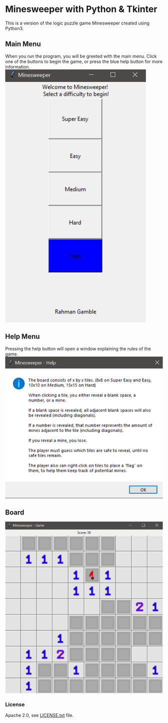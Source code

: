 # Minesweeper with Python & Tkinter

This is a version of the logic puzzle game Minesweeper created using Python3.

## Main Menu
When you run the program, you will be greeted with the main menu. Click one of the buttons to begin the game,
or press the blue help button for more information.
![A screenshot of the main menu](screenshots/main_menu.png)
## Help Menu
Pressing the help button will open a window explaining the rules of the game.
![Pic of the help menu](screenshots/help_menu.png)
## Board
![Pic of the game board](screenshots/board.png)

### License
Apache 2.0, see [LICENSE.txt](/LICENSE.txt) file.